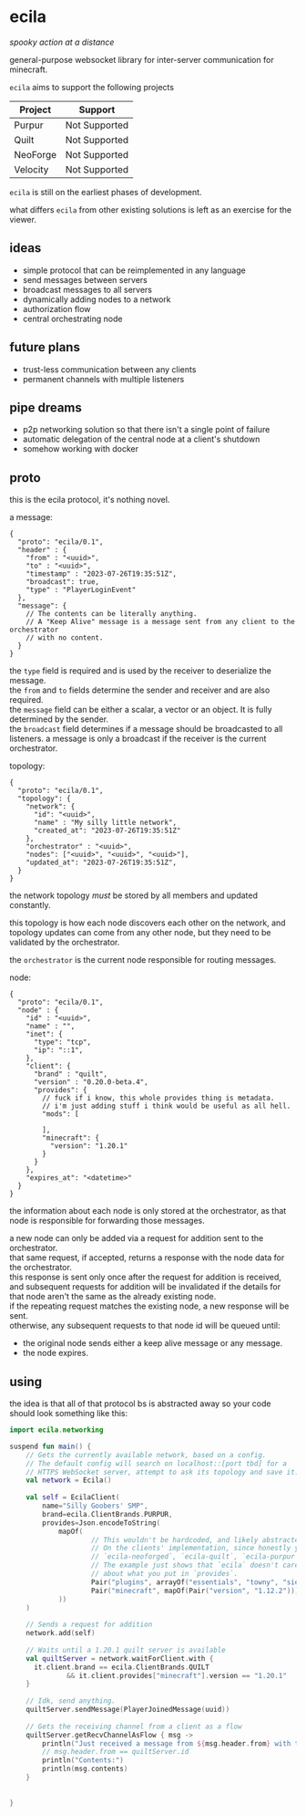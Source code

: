 # ecila
*spooky action at a distance*

general-purpose websocket library for inter-server communication for minecraft.

`ecila` aims to support the following projects

| Project  | Support       |
|----------|---------------|
| Purpur   | Not Supported |
| Quilt    | Not Supported |
| NeoForge | Not Supported |
| Velocity | Not Supported |

`ecila` is still on the earliest phases of development.

what differs `ecila` from other existing solutions is left as an exercise for the viewer.

## ideas

- simple protocol that can be reimplemented in any language
- send messages between servers
- broadcast messages to all servers
- dynamically adding nodes to a network
- authorization flow
- central orchestrating node

## future plans
- trust-less communication between any clients
- permanent channels with multiple listeners 

## pipe dreams
- p2p networking solution so that there isn't a single point of failure
- automatic delegation of the central node at a client's shutdown
- somehow working with docker


## proto
this is the ecila protocol, it's nothing novel.

a message:
```json5
{
  "proto": "ecila/0.1",
  "header" : {
    "from" : "<uuid>",
    "to" : "<uuid>",
    "timestamp" : "2023-07-26T19:35:51Z",
    "broadcast": true,
    "type" : "PlayerLoginEvent"
  },
  "message": {
    // The contents can be literally anything.
    // A "Keep Alive" message is a message sent from any client to the orchestrator
    // with no content.
  }
}
```

the `type` field is required and is used by the receiver to deserialize the message.  
the `from` and `to` fields determine the sender and receiver and are also required.  
the `message` field can be either a scalar, a vector or an object.
It is fully determined by the sender.  
the `broadcast` field determines if a message should be broadcasted to all listeners.
a message is only a broadcast if the receiver is the current orchestrator.

topology:
```json5
{
  "proto": "ecila/0.1",
  "topology": {
    "network": {
      "id": "<uuid>",
      "name" : "My silly little network",
      "created_at": "2023-07-26T19:35:51Z"
    },
    "orchestrator" : "<uuid>",
    "nodes": ["<uuid>", "<uuid>", "<uuid>"],
    "updated_at": "2023-07-26T19:35:51Z",
  }
}
```

the network topology *must* be stored by all members and updated constantly.

this topology is how each node discovers each other on the network, and topology updates can come from any other node, but they need to be validated by the orchestrator.

the `orchestrator` is the current node responsible for routing messages.

node:
```json5
{
  "proto": "ecila/0.1",
  "node" : {
    "id" : "<uuid>",
    "name" : "",
    "inet": {
      "type": "tcp",
      "ip": "::1",
    },
    "client": {
      "brand" : "quilt",
      "version" : "0.20.0-beta.4",
      "provides": {
        // fuck if i know, this whole provides thing is metadata.
        // i'm just adding stuff i think would be useful as all hell.
        "mods": [
          
        ],
        "minecraft": {
          "version": "1.20.1"
        }
      }
    },
    "expires_at": "<datetime>"
  }
}
```

the information about each node is only stored at the orchestrator, as that node is responsible for forwarding those messages.

a new node can only be added via a request for addition sent to the orchestrator.  
that same request, if accepted, returns a response with the node data for the orchestrator.  
this response is sent only once after the request for addition is received, and subsequent
requests for addition will be invalidated if the details for that node aren't the same as the already existing node.  
if the repeating request matches the existing node, a new response will be sent.  
otherwise, any subsequent requests to that node id will be queued until:

- the original node sends either a keep alive message or any message.
- the node expires.

## using

the idea is that all of that protocol bs is abstracted away so your code should look something like this:

```kotlin
import ecila.networking

suspend fun main() { 
    // Gets the currently available network, based on a config.
    // The default config will search on localhost::[port tbd] for a
    // HTTPS WebSocket server, attempt to ask its topology and save it.
    val network = Ecila()
    
    val self = EcilaClient(
        name="Silly Goobers' SMP",
        brand=ecila.ClientBrands.PURPUR,
        provides=Json.encodeToString(
            mapOf(
                    // This wouldn't be hardcoded, and likely abstracted away
                    // On the clients' implementation, since honestly you'd use
                    // `ecila-neoforged`, `ecila-quilt`, `ecila-purpur`.
                    // The example just shows that `ecila` doesn't care at all
                    // about what you put in `provides`.
                    Pair("plugins", arrayOf("essentials", "towny", "siegewar")),
                    Pair("minecraft", mapOf(Pair("version", "1.12.2")))
            ))
    )
    
    // Sends a request for addition 
    network.add(self)
    
    // Waits until a 1.20.1 quilt server is available 
    val quiltServer = network.waitForClient.with {
      it.client.brand == ecila.ClientBrands.QUILT
              && it.client.provides["minecraft"].version == "1.20.1"
    }
    
    // Idk, send anything.
    quiltServer.sendMessage(PlayerJoinedMessage(uuid))
    
    // Gets the receiving channel from a client as a flow
    quiltServer.getRecvChannelAsFlow { msg ->
        println("Just received a message from ${msg.header.from} with type ${msg.header.type}")
        // msg.header.from == quiltServer.id  
        println("Contents:")
        println(msg.contents)
    }
    
        
}
```